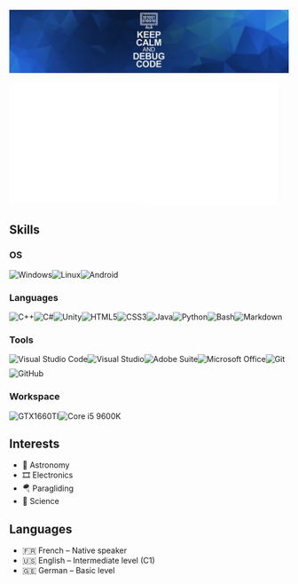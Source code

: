 ![](/Banner.png)

<img align="left" width="48%" alt="metrics" src="https://github.com/Paracetamol56/Paracetamol56/blob/main/metrics.svg"/>
<img width="48%" alt="metrics" src="https://github.com/Paracetamol56/Paracetamol56/blob/main/metrics2.svg"/>


## Skills

### OS

<img align="left" alt="Windows" height="26px" src="https://img.shields.io/badge/Windows-0078D6?style=for-the-badge&logo=windows&logoColor=white"/>
<img align="left" alt="Linux" height="26px" src="https://img.shields.io/badge/Linux-FCC624?style=for-the-badge&logo=linux&logoColor=black"/>
<img alt="Android" height="26px" src="https://img.shields.io/badge/Android-3DDC84?style=for-the-badge&logo=android&logoColor=white"/>

### Languages

<img align="left" alt="C++" height="26px" src="https://img.shields.io/badge/C%2B%2B-00599C?style=for-the-badge&logo=c%2B%2B&logoColor=white"/>
<img align="left" alt="C#" height="26px" src="https://img.shields.io/badge/C%23-239120?style=for-the-badge&logo=c-sharp&logoColor=white"/>
<img align="left" alt="Unity" height="26px" src="https://img.shields.io/badge/Unity-100000?style=for-the-badge&logo=unity&logoColor=white"/>
<img align="left" alt="HTML5" height="26px" src="https://img.shields.io/badge/HTML5-E34F26?style=for-the-badge&logo=html5&logoColor=white"/>
<img align="left" alt="CSS3" height="26px" src="https://img.shields.io/badge/CSS-239120?&style=for-the-badge&logo=css3&logoColor=white"/>
<img align="left" alt="Java" height="26px" src="https://img.shields.io/badge/Java-ED8B00?style=for-the-badge&logo=java&logoColor=white"/>
<img align="left" alt="Python" height="26px" src="https://img.shields.io/badge/Python-3776AB?style=for-the-badge&logo=python&logoColor=white"/>
<img align="left" alt="Bash" height="26px" src="https://img.shields.io/badge/Shell_Script-121011?style=for-the-badge&logo=gnu-bash&logoColor=white"/>
<img alt="Markdown" height="26px" src="https://img.shields.io/badge/Markdown-000000?style=for-the-badge&logo=markdown&logoColor=white"/>

### Tools

<img align="left" alt="Visual Studio Code" height="26px" src="https://img.shields.io/badge/Visual_Studio_Code-0078D4?style=for-the-badge&logo=visual%20studio%20code&logoColor=white"/>
<img align="left" alt="Visual Studio" height="26px" src="https://img.shields.io/badge/Visual_Studio_2019-5C2D91?style=for-the-badge&logo=visual%20studio&logoColor=white"/>
<img align="left" alt="Adobe Suite" height="26px" src="https://img.shields.io/badge/Adobe%20suite-FF0000?style=for-the-badge&logo=adobe&logoColor=white"/>
<img align="left" alt="Microsoft Office" height="26px" src="https://img.shields.io/badge/Microsoft_Office-D83B01?style=for-the-badge&logo=microsoft-office&logoColor=white"/>
<img align="left" alt="Git" height="26px" src="https://img.shields.io/badge/Git-F05032?style=for-the-badge&logo=git&logoColor=white"/>
<img alt="GitHub" height="26px" src="https://img.shields.io/badge/GitHub-100000?style=for-the-badge&logo=github&logoColor=white"/>

### Workspace

<img align="left" alt="GTX1660TI" height="26px" src="https://img.shields.io/badge/NVIDIA-GTX1660TI-76B900?style=for-the-badge&logo=nvidia&logoColor=white"/>
<img alt="Core i5 9600K" height="26px" src="https://img.shields.io/badge/Intel-Core_i5_9th-0071C5?style=for-the-badge&logo=intel&logoColor=white"/>

## Interests

- 🔭 Astronomy
- 🎞 Electronics
- 🪂 Paragliding
- 🧪 Science

## Languages

- 🇫🇷 French – Native speaker
- 🇺🇸 English – Intermediate level (C1)
- 🇬🇪 German – Basic level

<br />

<!---
Paracetamol56/Paracetamol56 is a ✨ special ✨ repository because its `README.md` (this file) appears on your GitHub profile.
You can click the Preview link to take a look at your changes.
--->

